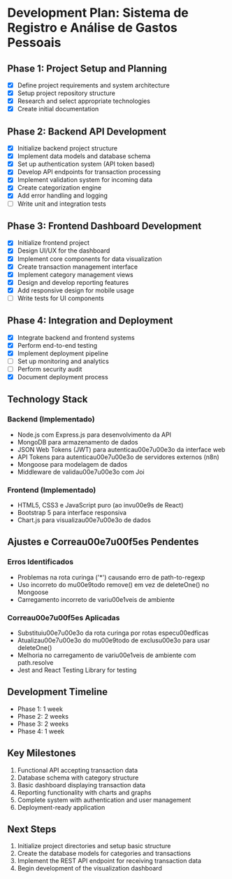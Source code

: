 # Development Plan: Sistema de Registro e Análise de Gastos Pessoais

## Phase 1: Project Setup and Planning
- [x] Define project requirements and system architecture
- [x] Setup project repository structure
- [x] Research and select appropriate technologies
- [x] Create initial documentation

## Phase 2: Backend API Development
- [x] Initialize backend project structure
- [x] Implement data models and database schema
- [x] Set up authentication system (API token based)
- [x] Develop API endpoints for transaction processing
- [x] Implement validation system for incoming data
- [x] Create categorization engine
- [x] Add error handling and logging
- [ ] Write unit and integration tests

## Phase 3: Frontend Dashboard Development
- [x] Initialize frontend project
- [x] Design UI/UX for the dashboard
- [x] Implement core components for data visualization
- [x] Create transaction management interface
- [x] Implement category management views
- [x] Design and develop reporting features
- [x] Add responsive design for mobile usage
- [ ] Write tests for UI components

## Phase 4: Integration and Deployment
- [x] Integrate backend and frontend systems
- [x] Perform end-to-end testing
- [x] Implement deployment pipeline
- [ ] Set up monitoring and analytics
- [ ] Perform security audit
- [x] Document deployment process

## Technology Stack

### Backend (Implementado)
- Node.js com Express.js para desenvolvimento da API
- MongoDB para armazenamento de dados
- JSON Web Tokens (JWT) para autenticau00e7u00e3o da interface web
- API Tokens para autenticau00e7u00e3o de servidores externos (n8n)
- Mongoose para modelagem de dados
- Middleware de validau00e7u00e3o com Joi

### Frontend (Implementado)
- HTML5, CSS3 e JavaScript puro (ao invu00e9s de React)
- Bootstrap 5 para interface responsiva
- Chart.js para visualizau00e7u00e3o de dados

## Ajustes e Correau00e7u00f5es Pendentes

### Erros Identificados
- Problemas na rota curinga ('*') causando erro de path-to-regexp
- Uso incorreto do mu00e9todo remove() em vez de deleteOne() no Mongoose
- Carregamento incorreto de variu00e1veis de ambiente

### Correau00e7u00f5es Aplicadas
- Substituiu00e7u00e3o da rota curinga por rotas especu00edficas
- Atualizau00e7u00e3o do mu00e9todo de exclusu00e3o para usar deleteOne()
- Melhoria no carregamento de variu00e1veis de ambiente com path.resolve
- Jest and React Testing Library for testing

## Development Timeline
- Phase 1: 1 week
- Phase 2: 2 weeks
- Phase 3: 2 weeks
- Phase 4: 1 week

## Key Milestones
1. Functional API accepting transaction data
2. Database schema with category structure
3. Basic dashboard displaying transaction data
4. Reporting functionality with charts and graphs
5. Complete system with authentication and user management
6. Deployment-ready application

## Next Steps
1. Initialize project directories and setup basic structure
2. Create the database models for categories and transactions
3. Implement the REST API endpoint for receiving transaction data
4. Begin development of the visualization dashboard
